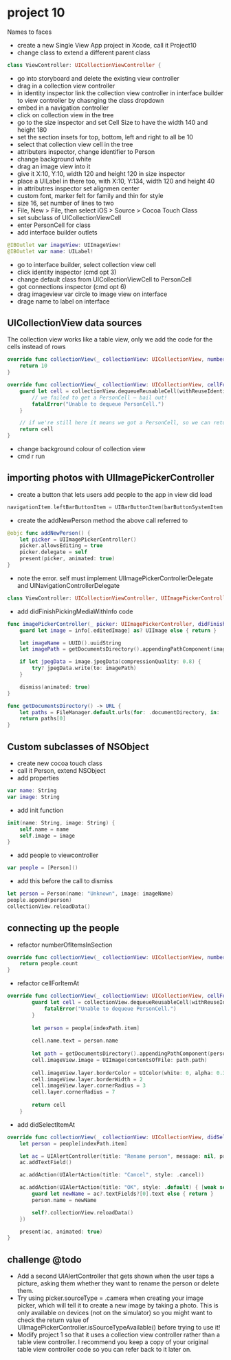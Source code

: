 # project 10 
Names to faces
- create a new Single View App project in Xcode, call it Project10
- change class to extend a different parent class
```swift
class ViewController: UICollectionViewController {
```
- go into storyboard and delete the existing view controller
- drag in a collection view controller
- in identity inspector link the collection view controller in interface builder to view controller by chasnging the class dropdown
- embed in a navigation controller
- click on collection view in the tree
- go to the size inspector and set Cell Size to have the width 140 and height 180
- set the section insets for top, bottom, left and right to all be 10
- select that collection view cell in the tree
- attributers inspector, change identifier to Person
- change background white
- drag an image view into it
- give it X:10, Y:10, width 120 and height 120 in size inspector
- place a UILabel in there too, with X:10, Y:134, width 120 and height 40
- in attributres inspector set alignmen center
- custom font, marker felt for family and thin for style
- size 16, set number of lines to two
- File, New > File, then select iOS > Source > Cocoa Touch Class
- set subclass of UICollectionViewCell
- enter PersonCell for class
- add interface builder outlets
```swift
@IBOutlet var imageView: UIImageView!
@IBOutlet var name: UILabel!
```
- go to interface builder, select collection view cell
- click identity inspector (cmd opt 3)
- change default class from UICollectionViewCell to PersonCell
- got connections inspector (cmd opt 6)
- drag imageview var circle to image view on interface 
- drage name to label on interface
## UICollectionView data sources
The collection view works like a table view, only  we add the code for the cells instead of rows
```swift
override func collectionView(_ collectionView: UICollectionView, numberOfItemsInSection section: Int) -> Int {
    return 10
}

override func collectionView(_ collectionView: UICollectionView, cellForItemAt indexPath: IndexPath) -> UICollectionViewCell {
    guard let cell = collectionView.dequeueReusableCell(withReuseIdentifier: "Person", for: indexPath) as? PersonCell else {
        // we failed to get a PersonCell – bail out!
        fatalError("Unable to dequeue PersonCell.")
    }

    // if we're still here it means we got a PersonCell, so we can return it
    return cell
}
```
- change background colour of collection view
- cmd r run
## importing photos with UIImagePickerController
- create a button that lets users add people to the app in view did load
```swift
navigationItem.leftBarButtonItem = UIBarButtonItem(barButtonSystemItem: .add, target: self, action: #selector(addNewPerson))
```
- create the addNewPerson method the above call referred to
```swift
@objc func addNewPerson() {
    let picker = UIImagePickerController()
    picker.allowsEditing = true
    picker.delegate = self
    present(picker, animated: true)
}
```
- note the error. self must implement UIImagePickerControllerDelegate and UINavigationControllerDelegate
```swift
class ViewController: UICollectionViewController, UIImagePickerControllerDelegate, UINavigationControllerDelegate {
```
- add didFinishPickingMediaWithInfo code
```swift
func imagePickerController(_ picker: UIImagePickerController, didFinishPickingMediaWithInfo info: [UIImagePickerController.InfoKey : Any]) {
    guard let image = info[.editedImage] as? UIImage else { return }

    let imageName = UUID().uuidString
    let imagePath = getDocumentsDirectory().appendingPathComponent(imageName)

    if let jpegData = image.jpegData(compressionQuality: 0.8) {
        try? jpegData.write(to: imagePath)
    }

    dismiss(animated: true)
}

func getDocumentsDirectory() -> URL {
    let paths = FileManager.default.urls(for: .documentDirectory, in: .userDomainMask)
    return paths[0]
}
```
## Custom subclasses of NSObject
- create new cocoa touch class
- call it Person, extend NSObject
- add properties
```swift
var name: String
var image: String
```
- add init function
```swift
init(name: String, image: String) {
    self.name = name
    self.image = image
}
```
- add people to viewcontroller
```swift
var people = [Person]()
```
- add this before the call to dismiss
```swift
let person = Person(name: "Unknown", image: imageName)
people.append(person)
collectionView.reloadData()
```
## connecting up the people
- refactor numberOfItemsInSection
```swift
override func collectionView(_ collectionView: UICollectionView, numberOfItemsInSection section: Int) -> Int {
    return people.count
}
```
- refactor cellForItemAt
```swift
override func collectionView(_ collectionView: UICollectionView, cellForItemAt indexPath: IndexPath) -> UICollectionViewCell {
        guard let cell = collectionView.dequeueReusableCell(withReuseIdentifier: "Person", for: indexPath) as? PersonCell else {
            fatalError("Unable to dequeue PersonCell.")
        }
        
        let person = people[indexPath.item]
        
        cell.name.text = person.name
        
        let path = getDocumentsDirectory().appendingPathComponent(person.image)
        cell.imageView.image = UIImage(contentsOfFile: path.path)
        
        cell.imageView.layer.borderColor = UIColor(white: 0, alpha: 0.3).cgColor
        cell.imageView.layer.borderWidth = 2
        cell.imageView.layer.cornerRadius = 3
        cell.layer.cornerRadius = 7
        
        return cell
    }
```
- add didSelectItemAt
```swift
override func collectionView(_ collectionView: UICollectionView, didSelectItemAt indexPath: IndexPath) {
    let person = people[indexPath.item]

    let ac = UIAlertController(title: "Rename person", message: nil, preferredStyle: .alert)
    ac.addTextField()

    ac.addAction(UIAlertAction(title: "Cancel", style: .cancel))

    ac.addAction(UIAlertAction(title: "OK", style: .default) { [weak self, weak ac] _ in
        guard let newName = ac?.textFields?[0].text else { return }
        person.name = newName

        self?.collectionView.reloadData()
    })

    present(ac, animated: true)
}
```
## challenge @todo
- Add a second UIAlertController that gets shown when the user taps a picture, asking them whether they want to rename the person or delete them.
- Try using picker.sourceType = .camera when creating your image picker, which will tell it to create a new image by taking a photo. This is only available on devices (not on the simulator) so you might want to check the return value of UIImagePickerController.isSourceTypeAvailable() before trying to use it!
- Modify project 1 so that it uses a collection view controller rather than a table view controller. I recommend you keep a copy of your original table view controller code so you can refer back to it later on.

